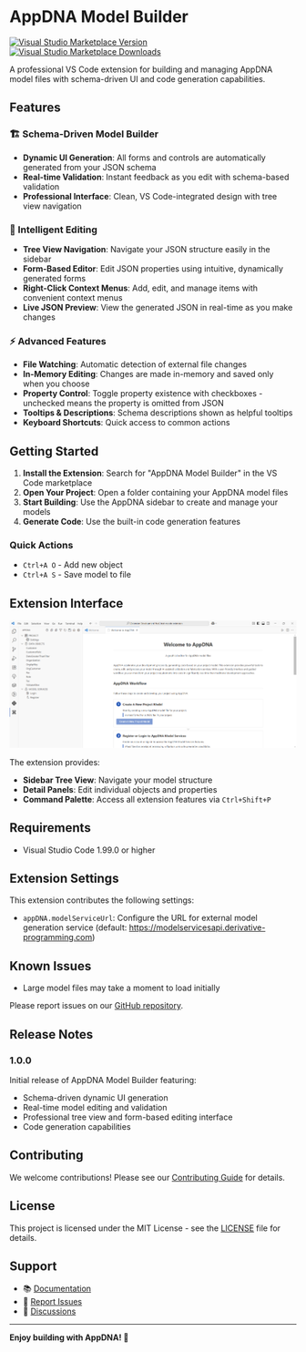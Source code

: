 # AppDNA Model Builder

[![Visual Studio Marketplace Version](https://img.shields.io/visual-studio-marketplace/v/derivative-programming.appdna)](https://marketplace.visualstudio.com/items?itemName=derivative-programming.appdna)
[![Visual Studio Marketplace Downloads](https://img.shields.io/visual-studio-marketplace/d/derivative-programming.appdna)](https://marketplace.visualstudio.com/items?itemName=derivative-programming.appdna)

A professional VS Code extension for building and managing AppDNA model files with schema-driven UI and code generation capabilities.

## Features

### 🏗️ Schema-Driven Model Builder
- **Dynamic UI Generation**: All forms and controls are automatically generated from your JSON schema
- **Real-time Validation**: Instant feedback as you edit with schema-based validation
- **Professional Interface**: Clean, VS Code-integrated design with tree view navigation

### 📝 Intelligent Editing
- **Tree View Navigation**: Navigate your JSON structure easily in the sidebar
- **Form-Based Editor**: Edit JSON properties using intuitive, dynamically generated forms
- **Right-Click Context Menus**: Add, edit, and manage items with convenient context menus
- **Live JSON Preview**: View the generated JSON in real-time as you make changes

### ⚡ Advanced Features
- **File Watching**: Automatic detection of external file changes
- **In-Memory Editing**: Changes are made in-memory and saved only when you choose
- **Property Control**: Toggle property existence with checkboxes - unchecked means the property is omitted from JSON
- **Tooltips & Descriptions**: Schema descriptions shown as helpful tooltips
- **Keyboard Shortcuts**: Quick access to common actions

## Getting Started

1. **Install the Extension**: Search for "AppDNA Model Builder" in the VS Code marketplace
2. **Open Your Project**: Open a folder containing your AppDNA model files
3. **Start Building**: Use the AppDNA sidebar to create and manage your models
4. **Generate Code**: Use the built-in code generation features

### Quick Actions
- `Ctrl+A O` - Add new object
- `Ctrl+A S` - Save model to file

## Extension Interface

![AppDNA Extension](https://github.com/derivative-programming/vscode-extension/blob/main/media/screenshot.png)

The extension provides:
- **Sidebar Tree View**: Navigate your model structure
- **Detail Panels**: Edit individual objects and properties
- **Command Palette**: Access all extension features via `Ctrl+Shift+P`

## Requirements

- Visual Studio Code 1.99.0 or higher

## Extension Settings

This extension contributes the following settings:

- `appDNA.modelServiceUrl`: Configure the URL for external model generation service (default: https://modelservicesapi.derivative-programming.com)

## Known Issues

- Large model files may take a moment to load initially

Please report issues on our [GitHub repository](https://github.com/derivative-programming/vscode-extension/issues).

## Release Notes

### 1.0.0

Initial release of AppDNA Model Builder featuring:
- Schema-driven dynamic UI generation
- Real-time model editing and validation
- Professional tree view and form-based editing interface
- Code generation capabilities

## Contributing

We welcome contributions! Please see our [Contributing Guide](https://github.com/derivative-programming/vscode-extension/blob/main/CONTRIBUTING.md) for details.

## License

This project is licensed under the MIT License - see the [LICENSE](LICENSE) file for details.

## Support

- 📚 [Documentation](https://github.com/derivative-programming/vscode-extension/wiki)
- 🐛 [Report Issues](https://github.com/derivative-programming/vscode-extension/issues)
- 💬 [Discussions](https://github.com/derivative-programming/vscode-extension/discussions)

---

**Enjoy building with AppDNA! 🚀**
